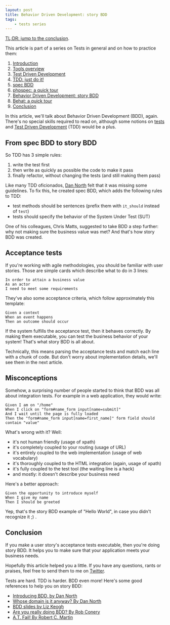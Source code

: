 ```yaml
---
layout: post
title: Behavior Driven Development: story BDD
tags:
    - tests series
---
```


[TL;DR: jump to the conclusion](#conclusion).

This article is part of a series on Tests in general and on how to practice
them:

1. [Introduction](/2014/02/05/tests-introduction.html)
2. [Tools overview](/2014/02/12/tests-tools-overview.html)
3. [Test Driven Development](/2014/02/19/test-driven-development.html)
4. [TDD: just do it!](/2014/02/26/tdd-just-do-it.html)
5. [spec BDD](/2014/03/05/spec-bdd.html)
6. [phpspec: a quick tour](/2014/03/11/phpspec-quick-tour.html)
7. [Behavior Driven Development: story BDD](/2014/03/19/behavior-driven-development-story-bdd.html)
8. [Behat: a quick tour](/2014/03/26/behat-quick-tour.html)
9. [Conclusion](/2014/04/02/tests-cheat-sheet.html)

In this article, we'll talk about Behavior Driven Development (BDD), again.
There's no special skills required to read on, although some notions on
[tests](/2014/02/05/tests-introduction) and
[Test Driven Development](/2014/02/19/test-driven-development)
(TDD) would be a plus.

## From spec BDD to story BDD

So TDD has 3 simple rules:

1. write the test first
2. then write as quickly as possible the code to make it pass
3. finally refactor, without changing the tests (and still making them pass)

Like many TDD oficionados, [Dan North](http://dannorth.net/about/) felt that it
was missing some guidelines. To fix this, he created spec BDD, which adds the
following rules to TDD:

* test methods should be sentences (prefix them with `it_should` instead of `test`)
* tests should specify the behavior of the System Under Test (SUT)

One of his colleagues, Chris Matts, suggested to take BDD a step further: why
not making sure the business value was met? And that's how story BDD was
created.

## Acceptance tests

If you're working with agile methodologies, you should be familiar with user
stories. Those are simple cards which describe what to do in 3 lines:

    In order to attain a business value
    As an actor
    I need to meet some requirements

They've also some acceptance criteria, which follow approximately this template:

    Given a context
    When an event happens
    Then an outcome should occur

If the system fulfills the acceptance test, then it behaves correctly. By making
them executable, you can test the business behavior of your system! That's what
story BDD is all about.

Technically, this means parsing the acceptance tests and match each line with
a chunk of code. But don't worry about implementation details, we'll see them
in the next article.

## Misconceptions

Somehow, a surprising number of people started to think that BDD was all about
integration tests. For example in a web application, they would write:

    Given I am on "/home"
    When I click on "form#name_form input[name=submit]"
    And I wait until the page is fully loaded
    Then the "form#name_form input[name=first_name]" form field should contain "value"

What's wrong with it? Well:

* it's not human friendly (usage of xpath)
* it's completely coupled to your routing (usage of URL)
* it's entirely coupled to the web implementation (usage of web vocabulary)
* it's thoroughly coupled to the HTML integration (again, usage of xpath)
* it's fully coupled to the test tool (the waiting line is a hack)
* and mostly: it doesn't describe your business need

Here's a better approach:

    Given the opportunity to introduce myself
    When I give my name
    Then I should be greeted

Yep, that's the story BDD example of "Hello World", in case you didn't recognize
it ;) .

## Conclusion

If you make a user story's acceptance tests executable, then you're doing story
BDD. It helps you to make sure that your application meets your business needs.

Hopefully this article helped you a little. If you have any questions, rants or
praises, feel free to send them to me on [Twitter](https://twitter.com/epiloic).

Tests are hard. TDD is harder. BDD even more! Here's some good references to
help you on story BDD:

* [Introducing BDD, by Dan North](http://dannorth.net/introducing-bdd/)
* [Whose domain is it anyway? By Dan North](http://dannorth.net/2011/01/31/whose-domain-is-it-anyway/)
* [BDD slides by Liz Keogh](http://slideshare.net/lunivore/behavior-driven-development-11754474)
* [Are you really doing BDD? By Rob Conery](http://www.wekeroad.com/2013/08/28/how-behavioral-is-your-bdd/)
* [A.T. Fail! By Robert C. Martin](http://ht.ly/pfNW5)
